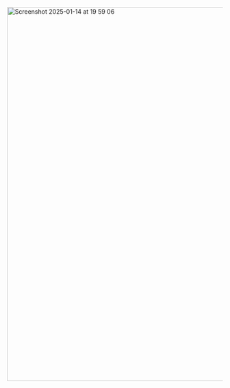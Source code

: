 <img width="873" alt="Screenshot 2025-01-14 at 19 59 06" src="https://github.com/user-attachments/assets/951677c7-bc10-4976-b956-9fefe2a56d89" />
